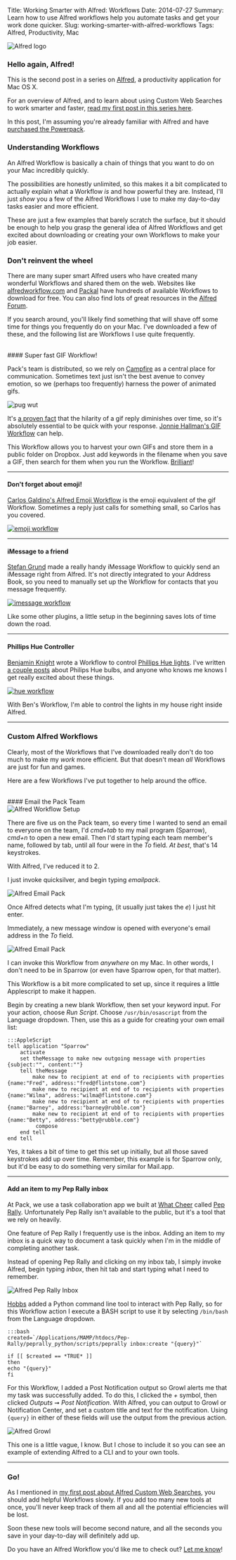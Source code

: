 Title: Working Smarter with Alfred: Workflows
Date: 2014-07-27
Summary: Learn how to use Alfred workflows help you automate tasks and get your work done quicker.
Slug: working-smarter-with-alfred-workflows
Tags: Alfred, Productivity, Mac

<div class="row text-center">
    <img src="/static/images/alfred-logo.png" alt="Alfred logo">
</div>

### Hello again, Alfred!

This is the second post in a series on <a href="http://alfredapp.com">Alfred</a>, a productivity application for Mac OS X.

For an overview of Alfred, and to learn about using Custom Web Searches to work smarter and faster, <a href="/blog/2014/07/working-smarter-with-alfred-custom-web-searches">read my first post in this series here</a>.

In this post, I'm assuming you're already familiar with Alfred and have <a href="https://buy.alfredapp.com/">purchased the Powerpack</a>.

### Understanding Workflows

An Alfred Workflow is basically a chain of things that you want to do on your Mac incredibly quickly. 

The possibilities are honestly unlimited, so this makes it a bit complicated to actually explain what a Workflow _is_ and how powerful they are. Instead, I'll just _show_ you a few of the Alfred Workflows I use to make my day-to-day tasks easier and more efficient.

These are just a few examples that barely scratch the surface, but it should be enough to help you grasp the general idea of Alfred Workflows and get excited about downloading or creating your own Workflows to make your job easier.

### Don't reinvent the wheel

There are many super smart Alfred users who have created many wonderful Workflows and shared them on the web. Websites like <a href="http://www.alfredworkflow.com/">alfredworkflow.com</a> and <a href="http://www.packal.org/">Packal</a> have hundreds of available Workflows to download for free. You can also find lots of great resources in the <a href="http://www.alfredforum.com/forum/3-share-your-workflows/">Alfred Forum</a>.

If you search around, you'll likely find something that will shave off some time for things you frequently do on your Mac. I've downloaded a few of these, and the following list are Workflows I use quite frequently.

<br>
#### Super fast GIF Workflow!

Pack's team is distributed, so we rely on <a href="https://campfirenow.com/">Campfire</a> as a central place for communication. Sometimes text just isn't the best avenue to convey emotion, so we (perhaps too frequently) harness the power of animated gifs.

<div class="row text-center">
    <img src="/static/images/alfred-dog-pug-wut.gif" class="margin" alt="pug wut">
</div>

It's <a href="https://dl.dropboxusercontent.com/u/2227623/gifs/obama-kidding-me.gif">a proven fact</a> that the hilarity of a gif reply diminishes over time, so it's absolutely essential to be quick with your response. <a href="http://destroytoday.com/blog/gif-workflow/">Jonnie Hallman's GIF Workflow</a> can help.

This Workflow allows you to harvest your own GIFs and store them in a public folder on Dropbox. Just add keywords in the filename when you save a GIF, then search for them when you run the Workflow. <a href="https://dl.dropboxusercontent.com/u/2227623/gifs/kim-yes-clapping-good-joke.gif">Brilliant</a>!

<hr>

#### Don't forget about emoji!

<a href="https://github.com/carlosgaldino/alfred-emoji-workflow">Carlos Galdino's Alfred Emoji Workflow</a> is the emoji equivalent of the gif Workflow. Sometimes a reply just calls for something small, so Carlos has you covered.

<div class="row text-center">
    <a href="https://github.com/carlosgaldino/alfred-emoji-workflow"><img src="/static/images/alfred-emoji-workflow.png" alt="emoji workflow"></a>
</div>

<hr>

#### iMessage to a friend

<a href="http://eay.cc/projects/alfred-workflow-imessage-to-friend/">Stefan Grund</a> made a really handy iMessage Workflow to quickly send an iMessage right from Alfred. It's not directly integrated to your Address Book, so you need to manually set up the Workflow for contacts that you message frequently.

<div class="row text-center">
    <a href="http://eay.cc/projects/alfred-workflow-imessage-to-friend/"><img src="/static/images/alfred-imessage.png" alt="imessage workflow"></a>
</div>

Like some other plugins, a little setup in the beginning saves lots of time down the road.

<hr>

#### Phillips Hue Controller

<a href="https://github.com/benknight">Benjamin Knight</a> wrote a Workflow to control <a href="http://meethue.com/">Phillips Hue lights</a>. I've written <a href="/blog/tag/philips-hue.html"> a couple posts</a> about Philips Hue bulbs, and anyone who knows me knows I get really excited about these things.

<div class="row text-center">
    <a href="https://github.com/benknight"><img src="/static/images/alfred-hue-overview.png" alt="hue workflow"></a>
</div>

With Ben's Workflow, I'm able to control the lights in my house right inside Alfred. 

<hr>

### Custom Alfred Workflows

Clearly, most of the Workflows that I've downloaded really don't do too much to make my _work_ more efficient. But that doesn't mean _all_ Workflows are just for fun and games.

Here are a few Workflows I've put together to help around the office.

<br>
#### Email the Pack Team

<div class="row text-center">
    <img src="/static/images/alfred-workflow-setup.png" alt="Alfred Workflow Setup">
</div>

There are five us on the Pack team, so every time I wanted to send an email to everyone on the team, I'd _cmd+tab_ to my mail program (Sparrow), _cmd+n_ to open a new email. Then I'd start typing each team member's name, followed by tab, until all four were in the _To_ field. _At best_, that's 14 keystrokes. 

With Alfred, I've reduced it to 2.

I just invoke quicksilver, and begin typing _emailpack_.

<div class="row text-center">
    <img src="/static/images/alfred-email-pack.png" alt="Alfred Email Pack">
</div>

Once Alfred detects what I'm typing, (it usually just takes the _e_) I just hit enter.

Immediately, a new message window is opened with everyone's email address in the _To_ field.

<div class="row text-center">
    <img src="/static/images/alfred-email-pack-sparrow.png" alt="Alfred Email Pack">
</div>

I can invoke this Workflow from _anywhere_ on my Mac. In other words, I don't need to be in Sparrow (or even have Sparrow open, for that matter).

This Workflow is a bit more complicated to set up, since it requires a little Applescript to make it happen. 

Begin by creating a new blank Workflow, then set your keyword input. For your action, choose _Run Script_. Choose <code>/usr/bin/osascript</code> from the Language dropdown. Then, use this as a guide for creating your own email list:

    :::AppleScript
    tell application "Sparrow"
        activate
        set theMessage to make new outgoing message with properties {subject:"", content:""}
        tell theMessage
            make new to recipient at end of to recipients with properties {name:"Fred", address:"fred@flintstone.com"}
            make new to recipient at end of to recipients with properties {name:"Wilma", address:"wilma@flintstone.com"}
            make new to recipient at end of to recipients with properties {name:"Barney", address:"barney@rubble.com"}
            make new to recipient at end of to recipients with properties {name:"Betty", address:"betty@rubble.com"}
             compose
        end tell
    end tell

Yes, it takes a bit of time to get this set up initially, but all those saved keystrokes add up over time. Remember, this example is for Sparrow only, but it'd be easy to do something very similar for Mail.app.

<hr>

#### Add an item to my Pep Rally inbox

At Pack, we use a task collaboration app we built at <a href="http://whatcheer.com">What Cheer</a> called <a href="http://peprallyapp.com">Pep Rally</a>. Unfortunately Pep Rally isn't available to the public, but it's a tool that we rely on heavily.

One feature of Pep Rally I frequently use is the inbox. Adding an item to my inbox is a quick way to document a task quickly when I'm in the middle of completing another task. 

Instead of opening Pep Rally and clicking on my inbox tab, I simply invoke Alfred, begin typing _inbox_, then hit tab and start typing what I need to remember. 

<div class="row text-center">
    <img src="/static/images/alfred-peprally-inbox.png" alt="Alfred Pep Rally Inbox">
</div>

<a href="http://velvetcache.org">Hobbs</a> added a Python command line tool to interact with Pep Rally, so for this Workflow action I execute a BASH script to use it by selecting <code>/bin/bash</code> from the Language dropdown.

    :::bash
    created=`/Applications/MAMP/htdocs/Pep-Rally/peprally_python/scripts/peprally inbox:create "{query}"`

    if [[ $created == *TRUE* ]]
    then
    echo "{query}"
    fi

For this Workflow, I added a Post Notification output so Growl alerts me that my task was successfully added. To do this, I clicked the _+_ symbol, then clicked _Outputs_ &#10142; _Post Notification_. With Alfred, you can output to Growl or Notification Center, and set a custom title and text for the notification. Using <code>{query}</code> in either of these fields will use the output from the previous action.

<div class="row text-center">
    <img src="/static/images/alfred-growl-peprally.png" alt="Alfred Growl">
</div>

This one is a little vague, I know. But I chose to include it so you can see an example of extending Alfred to a CLI and to your own tools.

<hr>



### Go!

As I mentioned in <a href="/blog/2014/07/working-smarter-with-alfred-custom-web-searches">my first post about Alfred Custom Web Searches</a>, you should add helpful Workflows slowly. If you add too many new tools at once, you'll never keep track of them all and all the potential efficiencies will be lost.

Soon these new tools will become second nature, and all the seconds you save in your day-to-day will definitely add up.

Do you have an Alfred Workflow you'd like me to check out? <a href="&#109;&#97;&#105;&#108;&#116;&#111;&#58;&#97;&#108;&#101;&#120;&#64;&#119;&#104;&#97;&#116;&#99;&#104;&#101;&#101;&#114;&#46;&#99;&#111;&#109;">Let me know</a>!